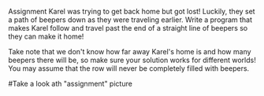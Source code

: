 Assignment
Karel was trying to get back home but got lost! Luckily, they set a path of beepers down as they were traveling earlier. Write a program that makes Karel follow and travel past the end of a straight line of beepers so they can make it home! 



Take note that we don't know how far away Karel's home is and how many beepers there will be, so make sure your solution works for different worlds! You may assume that the row will never be completely filled with beepers.

#Take a look ath "assignment" picture